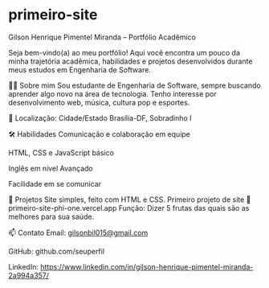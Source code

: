 # primeiro-site
Gilson Henrique Pimentel Miranda – Portfólio Acadêmico

Seja bem-vindo(a) ao meu portfólio!
Aqui você encontra um pouco da minha trajetória acadêmica, habilidades e projetos desenvolvidos durante meus estudos em Engenharia de Software.

👨‍💻 Sobre mim
Sou estudante de Engenharia de Software, sempre buscando aprender algo novo na área de tecnologia.
Tenho interesse por desenvolvimento web, música, cultura pop e esportes.

📍 Localização: Cidade/Estado
Brasília-DF, Sobradinho I

🛠️ Habilidades
Comunicação e colaboração em equipe

HTML, CSS e JavaScript básico

Inglês em nível Avançado

Facilidade em se comunicar

🚀 Projetos
Site simples, feito com HTML e CSS. Primeiro projeto de site
🔗 primeiro-site-phi-one.vercel.app
Função: Dizer 5 frutas das quais são as melhores para sua saúde.

📫 Contato
Email: gilsonbil015@gmail.com

GitHub: github.com/seuperfil

LinkedIn: https://www.linkedin.com/in/gilson-henrique-pimentel-miranda-2a994a357/

